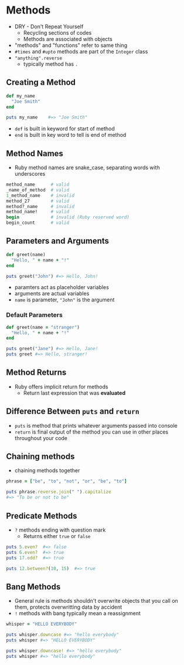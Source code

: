 # Methods
* DRY - Don't Repeat Yourself
  * Recycling sections of codes
  * Methods are associated with objects
* "methods" and "functions" refer to same thing
* `#times` and `#upto` methods are part of the `Integer` class
* `"anything".reverse`
  * typically method has `.`
  
## Creating a Method
```ruby
def my_name
  "Joe Smith"
end

puts my_name    #=> "Joe Smith"
```
* `def` is built in keyword for start of method
* `end` is built in key word to tell is end of method

## Method Names
* Ruby method names are snake_case, separating words with underscores

```ruby
method_name      # valid
_name_of_method  # valid
1_method_name    # invalid
method_27        # valid
method?_name     # invalid
method_name!     # valid
begin            # invalid (Ruby reserved word)
begin_count      # valid
```

## Parameters and Arguments
```ruby
def greet(name)
  "Hello, " + name + "!"
end

puts greet("John") #=> Hello, John!
```
* paramters act as placeholder variables
* arguments are actual variables
* `name` is parameter, `"John"` is the argument

### Default Parameters
```ruby
def greet(name = "stranger")
  "Hello, " + name + "!"
end

puts greet("Jane") #=> Hello, Jane!
puts greet #=> Hello, stranger!
```
## Method Returns
* Ruby offers implicit return for methods
  * Return last expression that was **evaluated**

## Difference Between `puts` and `return`
* `puts` is method that prints whatever arguments passed into console
* `return` is final output of the method you can use in other places throughout your code

## Chaining methods
* chaining methods together
```ruby
phrase = ["be", "to", "not", "or", "be", "to"]

puts phrase.reverse.join(" ").capitalize
#=> "To be or not to be"
```
## Predicate Methods
* `?` methods ending with question mark
  * Returns either `true` or `false`

```ruby
puts 5.even?  #=> false
puts 6.even?  #=> true
puts 17.odd?  #=> true

puts 12.between?(10, 15)  #=> true
```

## Bang Methods
* General rule is methods shouldn't overwrite objects that you call on them, protects overwritting data by accident
* `!` methods with bang typically mean a reassignment

```ruby
whisper = "HELLO EVERYBODY"

puts whisper.downcase #=> "hello everybody"
puts whisper #=> "HELLO EVERYBODY"

puts whisper.downcase! #=> "hello everybody"
puts whisper #=> "hello everybody"
```
